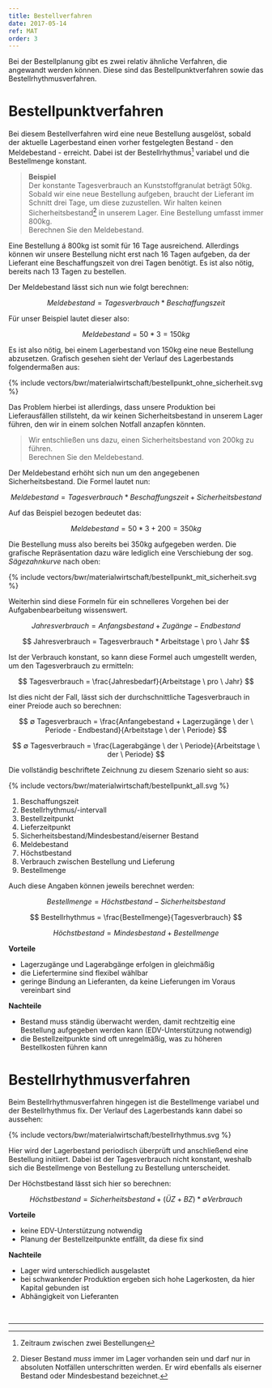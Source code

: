 ```yaml
---
title: Bestellverfahren
date: 2017-05-14
ref: MAT
order: 3
---
```


Bei der Bestellplanung gibt es zwei relativ ähnliche Verfahren, die angewandt werden können.
Diese sind das Bestellpunktverfahren sowie das Bestellrhythmusverfahren.


# Bestellpunktverfahren

Bei diesem Bestellverfahren wird eine neue Bestellung ausgelöst, sobald der aktuelle Lagerbestand einen vorher festgelegten Bestand - den Meldebestand - erreicht. Dabei ist der Bestellrhythmus[^1] variabel und die Bestellmenge konstant.

> **Beispiel**  
> Der konstante Tagesverbrauch an Kunststoffgranulat beträgt 50kg.
> Sobald wir eine neue Bestellung aufgeben, braucht der Lieferant im Schnitt drei Tage, um diese zuzustellen.
> Wir halten keinen Sicherheitsbestand[^2] in unserem Lager.
> Eine Bestellung umfasst immer 800kg.  
> Berechnen Sie den Meldebestand.

Eine Bestellung á 800kg ist somit für 16 Tage ausreichend. Allerdings können wir unsere Bestellung nicht erst nach 16 Tagen aufgeben, da der Lieferant eine Beschaffungszeit von drei Tagen benötigt. Es ist also nötig, bereits nach 13 Tagen zu bestellen.

Der Meldebestand lässt sich nun wie folgt berechnen:

$$ Meldebestand = Tagesverbrauch * Beschaffungszeit $$

Für unser Beispiel lautet dieser also:

$$ Meldebestand = 50 * 3 = 150kg $$

Es ist also nötig, bei einem Lagerbestand von 150kg eine neue Bestellung abzusetzen.
Grafisch gesehen sieht der Verlauf des Lagerbestands folgendermaßen aus:

{% include vectors/bwr/materialwirtschaft/bestellpunkt_ohne_sicherheit.svg %}

Das Problem hierbei ist allerdings, dass unsere Produktion bei Lieferausfällen stillsteht, da wir keinen Sicherheitsbestand in unserem Lager führen, den wir in einem solchen Notfall anzapfen könnten.

> Wir entschließen uns dazu, einen Sicherheitsbestand von 200kg zu führen.  
> Berechnen Sie den Meldebestand.

Der Meldebestand erhöht sich nun um den angegebenen Sicherheitsbestand. Die Formel lautet nun:

$$ Meldebestand = Tagesverbrauch * Beschaffungszeit + Sicherheitsbestand $$

Auf das Beispiel bezogen bedeutet das:

$$ Meldebestand = 50 * 3 + 200 = 350kg $$

Die Bestellung muss also bereits bei 350kg aufgegeben werden.
Die grafische Repräsentation dazu wäre lediglich eine Verschiebung der sog. *Sägezahnkurve* nach oben:

{% include vectors/bwr/materialwirtschaft/bestellpunkt_mit_sicherheit.svg %}

Weiterhin sind diese Formeln für ein schnelleres Vorgehen bei der Aufgabenbearbeitung wissenswert.

$$ Jahresverbrauch = Anfangsbestand + Zugänge - Endbestand $$

$$ Jahresverbrauch = Tagesverbrauch * Arbeitstage \ pro \ Jahr $$

Ist der Verbrauch konstant, so kann diese Formel auch umgestellt werden, um den Tagesverbrauch zu ermitteln:

$$ Tagesverbrauch = \frac{Jahresbedarf}{Arbeitstage \ pro \ Jahr} $$

Ist dies nicht der Fall, lässt sich der durchschnittliche Tagesverbrauch in einer Preiode auch so berechnen:

$$ ∅ Tagesverbrauch =  \frac{Anfangebestand + Lagerzugänge \ der \ Periode - Endbestand}{Arbeitstage \ der \ Periode} $$

$$ ∅ Tagesverbrauch =  \frac{Lagerabgänge \ der \ Periode}{Arbeitstage \ der \ Periode} $$

Die vollständig beschriftete Zeichnung zu diesem Szenario sieht so aus:

{% include vectors/bwr/materialwirtschaft/bestellpunkt_all.svg %}

1. Beschaffungszeit
2. Bestellrhythmus/-intervall
3. Bestellzeitpunkt
4. Lieferzeitpunkt
5. Sicherheitsbestand/Mindesbestand/eiserner Bestand
6. Meldebestand
7. Höchstbestand
8. Verbrauch zwischen Bestellung und Lieferung
9. Bestellmenge

Auch diese Angaben können jeweils berechnet werden:

$$ Bestellmenge = Höchstbestand - Sicherheitsbestand $$

$$ Bestellrhythmus = \frac{Bestellmenge}{Tagesverbrauch} $$

$$ Höchstbestand = Mindesbestand + Bestellmenge $$

**Vorteile**
- Lagerzugänge und Lagerabgänge erfolgen in gleichmäßig
- die Liefertermine sind flexibel wählbar
- geringe Bindung an Lieferanten, da keine Lieferungen im Voraus vereinbart sind

**Nachteile**
- Bestand muss ständig überwacht werden, damit rechtzeitig eine Bestellung aufgegeben werden kann (EDV-Unterstützung notwendig)
- die Bestellzeitpunkte sind oft unregelmäßig, was zu höheren Bestellkosten führen kann


# Bestellrhythmusverfahren

Beim Bestellrhythmusverfahren hingegen ist die Bestellmenge variabel und der Bestellrhythmus fix.
Der Verlauf des Lagerbestands kann dabei so aussehen:

{% include vectors/bwr/materialwirtschaft/bestellrhythmus.svg %}

Hier wird der Lagerbestand periodisch überprüft und anschließend eine Bestellung initiiert.
Dabei ist der Tagesverbrauch nicht konstant, weshalb sich die Bestellmenge von Bestellung zu Bestellung unterscheidet.

Der Höchstbestand lässt sich hier so berechnen:

$$ Höchstbestand = Sicherheitsbestand + (ÜZ + BZ) * ∅ Verbrauch $$

**Vorteile**
- keine EDV-Unterstützung notwendig
- Planung der Bestellzeitpunkte entfällt, da diese fix sind

**Nachteile**
- Lager wird unterschiedlich ausgelastet
- bei schwankender Produktion ergeben sich hohe Lagerkosten, da hier Kapital gebunden ist
- Abhängigkeit von Lieferanten


<br>

---
[^1]: Zeitraum zwischen zwei Bestellungen
[^2]: Dieser Bestand *muss* immer im Lager vorhanden sein und darf nur in absoluten Notfällen unterschritten werden. Er wird ebenfalls als eiserner Bestand oder Mindesbestand bezeichnet.
